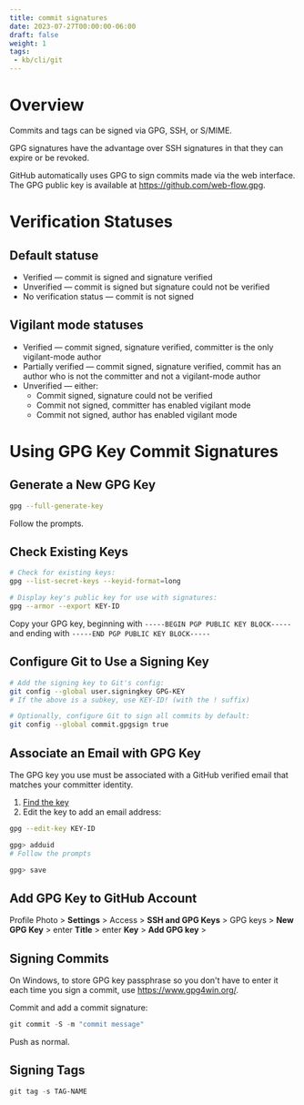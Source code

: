 ```yaml
---
title: commit signatures
date: 2023-07-27T00:00:00-06:00
draft: false
weight: 1
tags:
 - kb/cli/git
---
```


# Overview
Commits and tags can be signed via GPG, SSH, or S/MIME.

GPG signatures have the advantage over SSH signatures in that they can expire or be revoked.

GitHub automatically uses GPG to sign commits made via the web interface.  The GPG public key is available at https://github.com/web-flow.gpg.

# Verification Statuses
## Default statuse
- Verified — commit is signed and signature verified
- Unverified — commit is signed but signature could not be verified
- No verification status — commit is not signed

## Vigilant mode statuses
- Verified — commit signed, signature verified, committer is the only vigilant-mode author
- Partially verified — commit signed, signature verified, commit has an author who is not the committer and not a vigilant-mode author
- Unverified — either:
  - Commit signed, signature could not be verified
  - Commit not signed, committer has enabled vigilant mode
  - Commit not signed, author has enabled vigilant mode

# Using GPG Key Commit Signatures
## Generate a New GPG Key
```bash
gpg --full-generate-key
```
Follow the prompts.

## Check Existing Keys
```bash
# Check for existing keys:
gpg --list-secret-keys --keyid-format=long

# Display key's public key for use with signatures:
gpg --armor --export KEY-ID

```
Copy your GPG key, beginning with `-----BEGIN PGP PUBLIC KEY BLOCK-----` and ending with `-----END PGP PUBLIC KEY BLOCK-----` 

## Configure Git to Use a Signing Key
```bash
# Add the signing key to Git's config:
git config --global user.signingkey GPG-KEY
# If the above is a subkey, use KEY-ID! (with the ! suffix)

# Optionally, configure Git to sign all commits by default:
git config --global commit.gpgsign true
```

## Associate an Email with GPG Key
The GPG key you use must be associated with a GitHub verified email that matches your committer identity.
1. [Find the key](#check-existing-keys)
2. Edit the key to add an email address:
```bash
gpg --edit-key KEY-ID

gpg> adduid
# Follow the prompts

gpg> save
```

## Add GPG Key to GitHub Account
Profile Photo > **Settings** > Access > **SSH and GPG Keys** > GPG keys > **New GPG Key** > enter **Title** > enter **Key** > **Add GPG key** > 

## Signing Commits
On Windows, to store GPG key passphrase so you don't have to enter it each time you sign a commit, use https://www.gpg4win.org/.

Commit and add a commit signature:
```powershell
git commit -S -m "commit message"
```

Push as normal.

## Signing Tags
```powershell
git tag -s TAG-NAME
```
